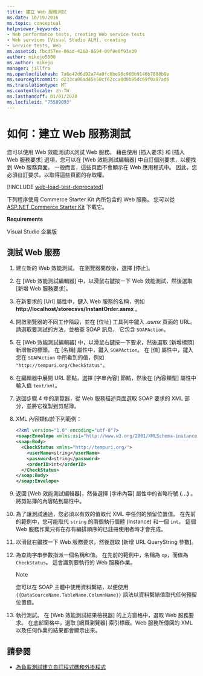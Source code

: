 ```yaml
---
title: 建立 Web 服務測試
ms.date: 10/19/2016
ms.topic: conceptual
helpviewer_keywords:
- Web performance tests, creating Web service tests
- Web services [Visual Studio ALM], creating
- service tests, Web
ms.assetid: fbcd57ee-06ad-4260-8694-09f8e0f93e39
author: mikejo5000
ms.author: mikejo
manager: jillfra
ms.openlocfilehash: 7a6e42d6d92a74a0fc8be96c966b9146b7888b9e
ms.sourcegitcommit: d233ca00ad45e50cf62cca0d0b95dc69f0a87ad6
ms.translationtype: MT
ms.contentlocale: zh-TW
ms.lasthandoff: 01/01/2020
ms.locfileid: "75589093"
---
```

# <a name="how-to-create-a-web-service-test"></a>如何：建立 Web 服務測試

您可以使用 Web 效能測試以測試 Web 服務。 藉由使用 [插入要求] 和 [插入 Web 服務要求] 選項，您可以在 [Web 效能測試編輯器] 中自訂個別要求，以便找到 Web 服務頁面。 一般而言，這些頁面不會顯示在 Web 應用程式中。 因此，您必須自訂要求，以取得這些頁面的存取權。

[!INCLUDE [web-load-test-deprecated](includes/web-load-test-deprecated.md)]

下列程序使用 Commerce Starter Kit 內所包含的 Web 服務。 您可以從 [ASP.NET Commerce Starter Kit](https://sourceforge.net/projects/ppcsk/) 下載它。

**Requirements**

Visual Studio 企業版

## <a name="to-test-a-web-service"></a>測試 Web 服務

1. 建立新的 Web 效能測試。 在瀏覽器開啟後，選擇 [停止]。

2. 在 [Web 效能測試編輯器] 中，以滑鼠右鍵按一下 Web 效能測試，然後選取 [新增 Web 服務要求]。

3. 在新要求的 [Url] 屬性中，鍵入 Web 服務的名稱，例如 **http://localhost/storecsvs/InstantOrder.asmx** 。

4. 開啟瀏覽器的不同工作階段，並在 [位址] 工具列中鍵入 *.asmx* 頁面的 URL。 請選取要測試的方法，並檢查 SOAP 訊息， 它包含 `SOAPAction`。

5. 在 [Web 效能測試編輯器] 中，以滑鼠右鍵按一下要求，然後選取 [新增標頭] 新增新的標頭。 在 [名稱] 屬性中，鍵入 `SOAPAction`。 在 [值] 屬性中，鍵入您在 `SOAPAction` 中所看到的值，例如 `"http://tempuri.org/CheckStatus"`。

6. 在編輯器中展開 URL 節點，選擇 [字串內容] 節點，然後在 [內容類型] 屬性中輸入值 `text/xml`。

7. 返回步驟 4 中的瀏覽器，從 Web 服務描述頁面選取 SOAP 要求的 XML 部分，並將它複製到剪貼簿。

8. XML 內容類似於下列範例：

     ```xml
     <?xml version="1.0" encoding="utf-8"?>
     <soap:Envelope xmlns:xsi="http://www.w3.org/2001/XMLSchema-instance" xmlns:xsd="http://www.w3.org/2001/XMLSchema" xmlns:soap="http://schemas.xmlsoap.org/soap/envelope/">
     <soap:Body>
       <CheckStatus xmlns="http://tempuri.org/">
         <userName>string</userName>
         <password>string</password>
         <orderID>int</orderID>
       </CheckStatus>
     </soap:Body>
     </soap:Envelope>
     ```

9. 返回 [Web 效能測試編輯器]，然後選擇 [字串內容] 屬性中的省略符號 **(…)** 。 將剪貼簿的內容貼到屬性中。

10. 為了讓測試通過，您必須以有效的值取代 XML 中任何的預留位置值。 在先前的範例中，您可能取代 `string` 的兩個執行個體 (Instance) 和一個 `int`。 這個 Web 服務作業只有在存有編排順序的已註冊使用者時才會完成。

11. 以滑鼠右鍵按一下 Web 服務要求，然後選取 [新增 URL QueryString 參數]。

12. 為查詢字串參數指派一個名稱和值。 在先前的範例中，名稱為 `op`，而值為 `CheckStatus`。 這會識別要執行的 Web 服務作業。

    > [!NOTE]
    > 您可以在 SOAP 主體中使用資料繫結，以便使用 `{{DataSourceName.TableName.ColumnName}}` 語法以資料繫結值取代任何預留位置值。

13. 執行測試。 在 [Web 效能測試結果檢視器] 的上方窗格中，選取 Web 服務要求。 在底部窗格中，選取 [網頁瀏覽器] 索引標籤。Web 服務所傳回的 XML 以及任何作業的結果都會顯示出來。

## <a name="see-also"></a>請參閱

- [為負載測試建立自訂程式碼和外掛程式](../test/create-custom-code-and-plug-ins-for-load-tests.md)
